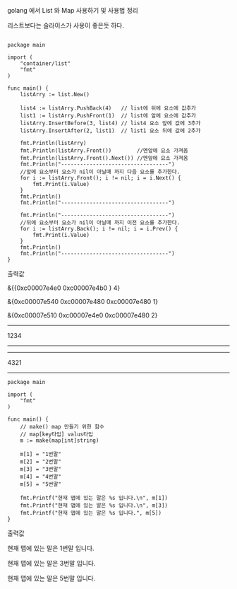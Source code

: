 golang 에서 List 와 Map 사용하기 및 사용법 정리

리스트보다는 슬라이스가 사용이 좋은듯 하다.

```golang

package main

import (
	"container/list"
	"fmt"
)

func main() {
	listArry := list.New()

	list4 := listArry.PushBack(4)   // list에 뒤에 요소에 값추가
	list1 := listArry.PushFront(1)  // list에 앞에 요소에 값추가
	listArry.InsertBefore(3, list4) // list4 요소 앞에 값에 3추가
	listArry.InsertAfter(2, list1)  // list1 요소 뒤에 값에 2추가

	fmt.Println(listArry)
	fmt.Println(listArry.Front())        //멘앞에 요소 가져옴
	fmt.Println(listArry.Front().Next()) //멘앞에 요소 가져옴
	fmt.Println("----------------------------------")
	//앞에 요소부터 요소가 nil이 아닐때 까지 다음 요소를 추가한다.
	for i := listArry.Front(); i != nil; i = i.Next() {
		fmt.Print(i.Value)
	}
	fmt.Println()
	fmt.Println("----------------------------------")

	fmt.Println("----------------------------------")
	//뒤에 요소부터 요소가 nil이 아닐때 까지 이전 요소를 추가한다.
	for i := listArry.Back(); i != nil; i = i.Prev() {
		fmt.Print(i.Value)
	}
	fmt.Println()
	fmt.Println("----------------------------------")
}
```
출력값

&{{0xc00007e4e0 0xc00007e4b0 <nil> <nil>} 4}

&{0xc00007e540 0xc00007e480 0xc00007e480 1}

&{0xc00007e510 0xc00007e4e0 0xc00007e480 2}

----------------------------------

1234

----------------------------------

----------------------------------

4321

----------------------------------

 
```golang
package main

import (
	"fmt"
)

func main() {
	// make() map 만들기 위한 함수
	// map[key타입] valus타입
	m := make(map[int]string)

	m[1] = "1번말"
	m[2] = "2번말"
	m[3] = "3번말"
	m[4] = "4번말"
	m[5] = "5번말"

	fmt.Printf("현재 맵에 있는 말은 %s 입니다.\n", m[1])
	fmt.Printf("현재 맵에 있는 말은 %s 입니다.\n", m[3])
	fmt.Printf("현재 맵에 있는 말은 %s 입니다.", m[5])
}
```
출력값

현재 맵에 있는 말은 1번말 입니다.

현재 맵에 있는 말은 3번말 입니다.

현재 맵에 있는 말은 5번말 입니다.
